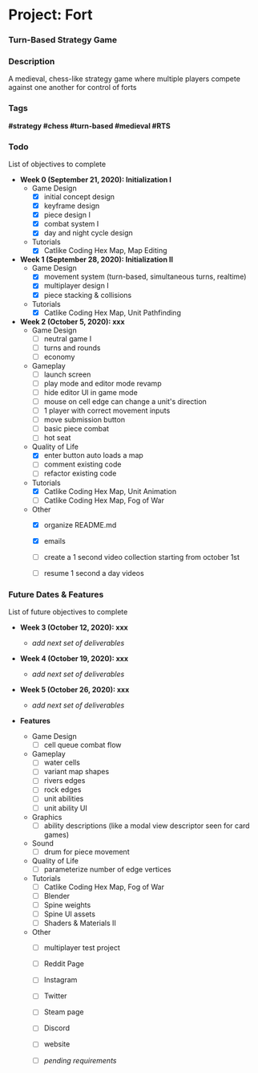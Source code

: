 # Project: Fort
### Turn-Based Strategy Game


### Description
A medieval, chess-like strategy game where multiple players compete against one another for control of forts


### Tags
<strong>#strategy #chess #turn-based #medieval #RTS</strong>


### Todo
List of objectives to complete

- **Week 0 (September 21, 2020): Initialization I**
	- Game Design
		- [x] initial concept design
		- [x] keyframe design
		- [x] piece design I
		- [x] combat system I
		- [x] day and night cycle design
	- Tutorials
		- [x] Catlike Coding Hex Map, Map Editing

- **Week 1 (September 28, 2020): Initialization II**
	- Game Design
		- [x] movement system (turn-based, simultaneous turns, realtime) 
		- [x] multiplayer design I
		- [x] piece stacking & collisions
	- Tutorials
		- [x] Catlike Coding Hex Map, Unit Pathfinding

- **Week 2 (October 5, 2020): xxx**
	- Game Design
		- [ ] neutral game I
		- [ ] turns and rounds
		- [ ] economy
	- Gameplay
		- [ ] launch screen
		- [ ] play mode and editor mode revamp
		- [ ] hide editor UI in game mode
		- [ ] mouse on cell edge can change a unit's direction
		- [ ] 1 player with correct movement inputs
		- [ ] move submission button
		- [ ] basic piece combat
		- [ ] hot seat
	- Quality of Life
		- [x] enter button auto loads a map
		- [ ] comment existing code
		- [ ] refactor existing code
	- Tutorials
		- [x] Catlike Coding Hex Map, Unit Animation
		- [ ] Catlike Coding Hex Map, Fog of War
	- Other
		- [x] organize README.md
		- [x] emails 
		- [ ] create a 1 second video collection starting from october 1st
		- [ ] resume 1 second a day videos
		

### Future Dates & Features
List of future objectives to complete

- **Week 3 (October 12, 2020): xxx**
	- *add next set of deliverables*

- **Week 4 (October 19, 2020): xxx**
	- *add next set of deliverables*

- **Week 5 (October 26, 2020): xxx**
	- *add next set of deliverables*

- **Features**
	- Game Design
		- [ ] cell queue combat flow
	- Gameplay
		- [ ] water cells 
		- [ ] variant map shapes
		- [ ] rivers edges
		- [ ] rock edges 
		- [ ] unit abilities
		- [ ] unit ability UI
	- Graphics
		- [ ] ability descriptions (like a modal view descriptor seen for card games)
	- Sound
		- [ ] drum for piece movement
	- Quality of Life
		- [ ] parameterize number of edge vertices
	- Tutorials
		- [ ] Catlike Coding Hex Map, Fog of War
		- [ ] Blender
		- [ ] Spine weights
		- [ ] Spine UI assets
		- [ ] Shaders & Materials II
	- Other
		- [ ] multiplayer test project
		- [ ] Reddit Page
		- [ ] Instagram
		- [ ] Twitter
		- [ ] Steam page
		- [ ] Discord
		- [ ] website
		- [ ] *pending requirements*

